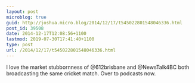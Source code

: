 ```yaml
---
layout: post
microblog: true
guid: http://joshua.micro.blog/2014/12/17/t545022801548046336.html
post_id: 39508
date: 2014-12-17T12:08:56+1100
lastmod: 2019-07-30T17:41:40+1100
type: post
url: /2014/12/17/t545022801548046336.html
---
```

I love the market stubbornness of @612brisbane and @NewsTalk4BC both broadcasting the same cricket match. Over to podcasts now.
